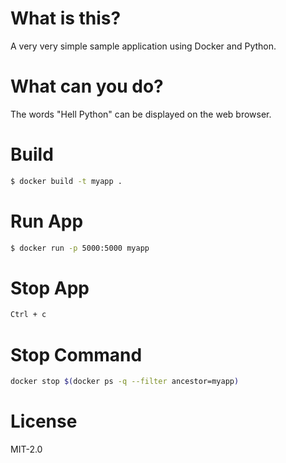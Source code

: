 # What is this?
A very very simple sample application using Docker and Python.

# What can you do?
The words "Hell Python" can be displayed on the web browser.

# Build
```bash
$ docker build -t myapp .
```

# Run App
```bash
$ docker run -p 5000:5000 myapp
```

# Stop App
```bash
Ctrl + c
```

# Stop Command
```bash
docker stop $(docker ps -q --filter ancestor=myapp)
```

# License
MIT-2.0
